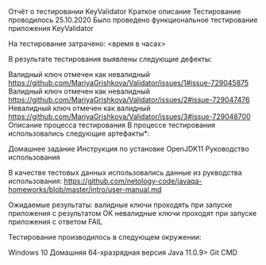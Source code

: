 Отчёт о тестировании KeyValidator
Краткое описание
Тестирование проводилось 25.10.2020
Было проведено функциональное тестирование приложения KeyValidator 

На тестирование затрачено: <время в часах>

В результате тестирования выявлены следующие дефекты:

Валидный ключ отмечен как невалидный https://github.com/MariyaGrishkova/Validator/issues/1#issue-729045875
Валидный ключ отмечен как невалидный https://github.com/MariyaGrishkova/Validator/issues/2#issue-729047476
Невалидный ключ отмечен как валидный https://github.com/MariyaGrishkova/Validator/issues/3#issue-729048700
Описание процесса тестирования
В процессе тестирования использовались следующие артефакты*:

Домашнее задание
Инструкция по установке OpenJDK11
Руководство использования 


В качестве тестовых данных использовались данные из рукводства использования:
https://github.com/netology-code/javaqa-homeworks/blob/master/intro/user-manual.md


Ожидаемые результаты:
валидные ключи проходять при запуске приложения с результатом OK
невалидные ключи проходят при запуске приложения с ответом FAIL

Тестирование производилось в следующем окружении:

Windows 10 Домашняя 64-хразрядная
версия Java 11.0.9>
Git CMD